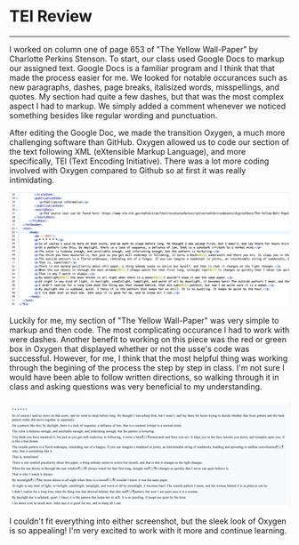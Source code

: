 # TEI Review
---
I worked on column one of page 653 of "The Yellow Wall-Paper" by Charlotte Perkins Stenson. To start, our class used Google Docs to markup our assigned text. Google Docs is a familiar program and I think that that made the process easier for me. We looked for notable occurances such as new paragraphs, dashes, page breaks, italisized words, misspellings, and quotes. My section had quite a few dashes, but that was the most complex aspect I had to markup. We simply added a comment whenever we noticed something besides like regular wording and punctuation. 

After editing the Google Doc, we made the transition Oxygen, a much more challenging software than GitHub. Oxygen allowed us to code our section of the text following XML (eXtensible Markup Language), and more specifically, TEI (Text Encoding Initiative). There was a lot more coding involved with Oxygen compared to Github so at first it was really intimidating. 

![Oxygen Raw Screenshot](https://github.com/maggiestyers/About-Me/blob/master/Images/OxygenRaw.jpg)

Luckily for me, my section of "The Yellow Wall-Paper" was very simple to markup and then code. The most complicating occurance I had to work with were dashes. Another benefit to working on this piece was the red or green box in Oxygen that displayed whether or not the usse's code was successful. However, for me, I think that the most helpful thing was working through the begining of the process the step by step in class. I'm not sure I would have been able to follow written directions, so walking through it in class and asking questions was very beneficial to my understanding.

![Oxygen Screenshot](https://github.com/maggiestyers/About-Me/blob/master/Images/Oxygen.jpg)

I couldn't fit everything into either screenshot, but the sleek look of Oxygen is so appealing! I'm very excited to work with it more and continue learning.
